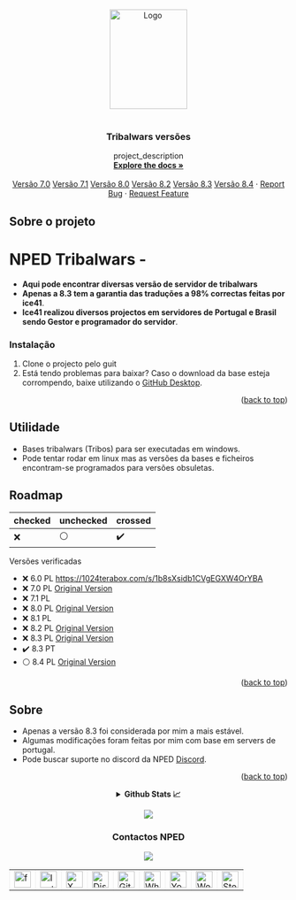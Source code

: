 <!-- Improved compatibility of back to top link: See: https://github.com/othneildrew/Best-README-Template/pull/73 -->
<a name="readme-top"></a>
<!--
*** Thanks for checking out the Best-README-Template. If you have a suggestion
*** that would make this better, please fork the repo and create a pull request
*** or simply open an issue with the tag "enhancement".
*** Don't forget to give the project a star!
*** Thanks again! Now go create something AMAZING! :D
-->



<!-- PROJECT SHIELDS -->
<!--
*** I'm using markdown "reference style" links for readability.
*** Reference links are enclosed in brackets [ ] instead of parentheses ( ).
*** See the bottom of this document for the declaration of the reference variables
*** for contributors-url, forks-url, etc. This is an optional, concise syntax you may use.
*** https://www.markdownguide.org/basic-syntax/#reference-style-links
-->


<!-- PROJECT LOGO -->
<br />
<div align="center">
  <a href="https://github.com/ice41/Tribalwars">
    <img src="https://media.discordapp.net/attachments/1074126570920345740/1243687894552674437/NPEDLOGO2023-sem_fundo2.1.png?ex=681348dc&is=6811f75c&hm=0843e103ff0c2fc0c452c2e830d6def881d31cc60fee3ccb7357183570b210d7&=&format=webp&quality=lossless" alt="Logo" width="140" height="180">
  </a>
  <br>
<img src="https://img.shields.io/github/downloads/ice41/Tribalwars/total" alt=""/>
<img src="https://img.shields.io/github/languages/count/ice41/Tribalwars" alt=""/>
<img src="https://img.shields.io/github/languages/top/ice41/Tribalwars?color=yellow" alt=""/>
<img src="https://img.shields.io/bitbucket/issues/ice41/Tribalwars" alt=""/>
<img src="https://img.shields.io/github/forks/ice41/Tribalwars?style=social" alt=""/>
<img src="https://img.shields.io/github/stars/ice41/Tribalwars?style=social" alt=""/>
<h3 align="center">Tribalwars versões</h3>

  <p align="center">
    project_description
    <br />
    <a href="https://github.com/ice41/Tribalwars"><strong>Explore the docs »</strong></a>
    <br />
    <br />
    <a href="https://github.com/ice41/Tribalwars/tree/7.0">Versão 7.0</a>
    <a href="https://github.com/ice41/Tribalwars/tree/7.1">Versão 7.1</a>
    <a href="https://github.com/ice41/Tribalwars/tree/8.0">Versão 8.0</a>
    <a href="https://github.com/ice41/Tribalwars/tree/8.2">Versão 8.2</a>
    <a href="https://github.com/ice41/Tribalwars/tree/8.3">Versão 8.3</a>
    <a href="https://github.com/ice41/Tribalwars/tree/8.4">Versão 8.4</a>
    ·
    <a href="https://github.com/ice41/Tribalwars/issues">Report Bug</a>
    ·
    <a href="https://github.com/ice41/Tribalwars/issues">Request Feature</a>
  </p>
</div>

<!-- ABOUT THE PROJECT -->
## Sobre o projeto

# NPED Tribalwars -
- **Aqui pode encontrar diversas versão de servidor de tribalwars**
- **Apenas a 8.3 tem a garantia das traduções a 98% correctas feitas por ice41**.
- **Ice41 realizou diversos projectos em servidores de Portugal e Brasil sendo Gestor e programador do servidor**.

### Instalação

1. Clone o projecto pelo guit
2. Está tendo problemas para baixar?
Caso o download da base esteja corrompendo, baixe utilizando o [GitHub Desktop](https://desktop.github.com).

<p align="right">(<a href="#readme-top">back to top</a>)</p>



<!-- USAGE EXAMPLES -->
## Utilidade

- Bases tribalwars (Tribos) para ser executadas em windows.
- Pode tentar rodar em linux mas as versões da bases e ficheiros encontram-se programados para versões obsuletas.


<!-- ROADMAP -->
## Roadmap

|checked|unchecked|crossed|
|---|---|---|
|:x:|:white_circle:|:heavy_check_mark:|

Versões verificadas 
- :x: 6.0 PL https://1024terabox.com/s/1b8sXsidb1CVgEGXW4OrYBA
- :x: 7.0 PL [Original Version](https://1024terabox.com/s/1BbCgwAOEG9WZZSp-Vfal4Q)
- :x: 7.1 PL
- :x: 8.0 PL [Original Version](https://1024terabox.com/s/1HQaWFNGiL40WyRFCM5654A)
- :x: 8.1 PL
- :x: 8.2 PL [Original Version](https://1024terabox.com/s/1Y075yuV6Yn9h4Vd_rR8oAw)
- :x: 8.3 PL [Original Version](https://1024terabox.com/s/1NEsPeDTw182M4zGpcN4vLA)
- :heavy_check_mark: 8.3 PT
- :white_circle: 8.4 PL [Original Version](https://1024terabox.com/s/1Tr73OflwRNzHrmal2PW4sA)


<p align="right">(<a href="#readme-top">back to top</a>)</p>



<!-- CONTRIBUTING -->
## Sobre
- Apenas a versão 8.3 foi considerada por mim a mais estável.
- Algumas modificações foram feitas por mim com base em servers de portugal.
- Pode buscar suporte no discord da NPED [Discord](https://discord.gg/CxTTt5F6Gj).

<p align="right">(<a href="#readme-top">back to top</a>)</p>



<details align="center">
  <summary><b>Github Stats 📈</b></summary>
  
![Anurag's GitHub stats](https://github-readme-stats.vercel.app/api?username=ice41&show_icons=true&theme=dark)


<a href="https://git.io/streak-stats"><img src="https://streak-stats.demolab.com?user=ice41&theme=dark&hide_border=true&locale=pt_BR&date_format=j%20M%5B%20Y%5D" alt="GitHub Streak" /></a>

</details>
<p align="center">
  <a href="https://discord.com/users/261642084463804416/"><img src="https://discord.c99.nl/widget/theme-1/261642084463804416.png" /></a><br>
</p>




<h3 align="center"> Contactos NPED </h3>
<div id="nped" align="center">
  <a href="https://discord.gg/CxTTt5F6Gj"><img src="https://discord.com/api/guilds/1074111566217220176/widget.png?style=banner2"></a>
<br>
</div>

  <div align="center">
    <table border="-10" style="border-collapse: collapse; border: none;">
      <tr>
        <td><a href="https://www.facebook.com/nped.pt.official/"><img src="https://i.imgur.com/jrIFEX1.png" height="30" width="30" alt="facebook NPED" title="Facebook NPED"></a></td>
        <td><a href="https://www.instagram.com/nped.pt/"><img src="https://i.imgur.com/aNF8H7x.png" height="30" width="30" alt="Instagram NPED" title="Instagram NPED"></a></td>
        <td><a href="#"><img src="https://i.imgur.com/MPYqzXV.png" height="30" width="30" alt="X NPED" title="X NPED"></a></td>
        <td><a href="https://discord.gg/CxTTt5F6Gj"><img src="https://i.imgur.com/tn4xcXv.png" height="30" width="30" alt="Discord Nped" title="Discord Nped"></a></td>
        <td><a href="https://github.com/npedpt"><img src="https://i.imgur.com/tc6JSoR.png" height="30" width="30" alt="Github Nped" title="Github Nped"></a></td>
        <td><a href="https://whatsapp.com/channel/0029VaKsOhhKLaHjpiVDHY3q"><img src="https://i.imgur.com/Qx9VA8Y.png" height="30" width="30" alt="Whatsapp Group NPED" title="Whatsapp Group NPED"></a></td>
        <td><a href="#"><img src="https://i.imgur.com/l8vUn0y.png" height="30" width="30" alt="Youtube" title="Youtube NPED"></a></td>
        <td><a href="https://nped.pt"><img src="https://i.imgur.com/7AbqJU4.png" height="30" width="30" alt="WebPage NPED" title="WebPage NPED"></a></td>
        <td><a href="https://steamcommunity.com/groups/Nped"><img src="https://i.imgur.com/ztzOF0u.png" height="30" width="30" alt="Steam Group NPED" title="Steam Group NPED"></a></td>
      </tr>
    </table>
  </div>
